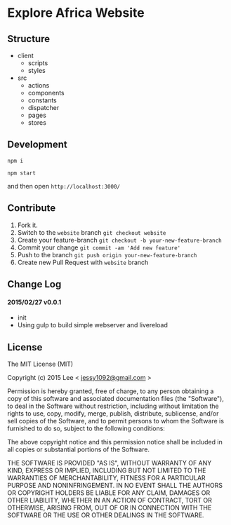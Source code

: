 Explore Africa Website
=============


## Structure

- client
  + scripts
  + styles
- src
  + actions
  + components
  + constants
  + dispatcher
  + pages
  + stores

## Development

`npm i`

`npm start`

and then open `http://localhost:3000/`

## Contribute

1. Fork it.
2. Switch to the `website` branch `git checkout website`
3. Create your feature-branch `git checkout -b your-new-feature-branch`
4. Commit your change `git commit -am 'Add new feature'`
5. Push to the branch `git push origin your-new-feature-branch`
6. Create new Pull Request with `website` branch

## Change Log

#### 2015/02/27 v0.0.1
- init
- Using gulp to build simple webserver and livereload

## License

The MIT License (MIT)

Copyright (c) 2015 Lee  < jessy1092@gmail.com >

Permission is hereby granted, free of charge, to any person obtaining a copy of
this software and associated documentation files (the "Software"), to deal in
the Software without restriction, including without limitation the rights to
use, copy, modify, merge, publish, distribute, sublicense, and/or sell copies of
the Software, and to permit persons to whom the Software is furnished to do so,
subject to the following conditions:

The above copyright notice and this permission notice shall be included in all
copies or substantial portions of the Software.

THE SOFTWARE IS PROVIDED "AS IS", WITHOUT WARRANTY OF ANY KIND, EXPRESS OR
IMPLIED, INCLUDING BUT NOT LIMITED TO THE WARRANTIES OF MERCHANTABILITY, FITNESS
FOR A PARTICULAR PURPOSE AND NONINFRINGEMENT. IN NO EVENT SHALL THE AUTHORS OR
COPYRIGHT HOLDERS BE LIABLE FOR ANY CLAIM, DAMAGES OR OTHER LIABILITY, WHETHER
IN AN ACTION OF CONTRACT, TORT OR OTHERWISE, ARISING FROM, OUT OF OR IN
CONNECTION WITH THE SOFTWARE OR THE USE OR OTHER DEALINGS IN THE SOFTWARE.
